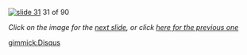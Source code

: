 [![slide 31](https://dl.dropboxusercontent.com/u/2977490/presentations/cookbook/img31.jpg)](32.md)
31 of 90

_Click on the image for the [next slide](32.md), or click [here for the previous one](30.md)_

[gimmick:Disqus](theodox-github)